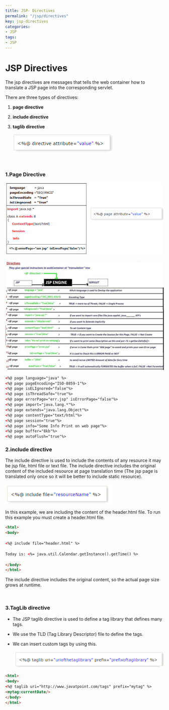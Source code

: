 ```yaml
---
title: JSP- Directives
permalink: "/jsp/directives"
key: jsp-directives
categories:
- JSP
tags:
- JSP
---
```


JSP Directives
=================

The jsp directives are messages that tells the web container how to translate a
JSP page into the corresponding servlet.

There are three types of directives:

1.  **page directive**

2.  **include directive**

3.  **taglib directive**

    ![](media/6fe499b90847f7376d4f8a5d9c2e13a2.png)

<br>

### 1.Page Directive

![C:\\Users\\kaveti_S\\Desktop\\tmp.png](media/8ae1e8205a534a222fe5fe83269f28ee.png)

![D:\\Books\\JSP\\PICS\\10.Directives.JPG](media/0179baa054c640ef7ea862a33f009082.jpg)

```html
<%@ page language="java" %>  
<%@ page pageEncoding="ISO-8859-1"%>  
<%@ page isELIgnored="false"%>  
<%@ page isThreadSafe="true"%>  
<%@ page errorPage="err.jsp" isErrorPage="false"%>  
<%@ page import="java.lang.*"%>  
<%@ page extends="java.lang.Object"%>  
<%@ page contentType="text/html"%>  
<%@ page session="true"%>  
<%@ page info="Some Info Print on web page"%>  
<%@ page buffer="8kb"%>  
<%@ page autoFlush="true"%>
```


### 2.include directive

The include directive is used to include the contents of any resource it may be
jsp file, html file or text file. The include directive includes the original
content of the included resource at page translation time (The jsp page is
translated only once so it will be better to include static resource).

![](media/358f222b45efc077eb664f123db3da6c.png)

In this example, we are including the content of the header.html file. To run
this example you must create a header.html file.
```html
<html>  
<body>  
  
<%@ include file="header.html" %>  
  
Today is: <%= java.util.Calendar.getInstance().getTime() %>  
  
</body>  
</html>  
```
The include directive includes the original content, so the actual page size
grows at runtime.

<br>

### 3.TagLib directive

-   The JSP taglib directive is used to define a tag library that defines many
    tags.

-   We use the TLD (Tag Library Descriptor) file to define the tags.

-   We can insert custom tags by using this.

    ![](media/4d3f11e8a257e2f0a8059eef689585a7.png)
```html
<html>  
<body>    
<%@ taglib uri="http://www.javatpoint.com/tags" prefix="mytag" %>    
<mytag:currentDate/>    
</body>  
</html>  
```
